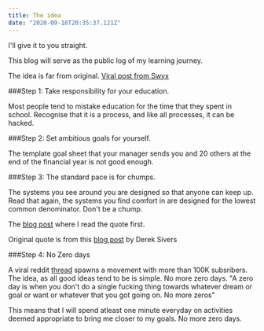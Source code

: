 ```yaml
---
title: The idea
date: "2020-09-18T20:35:37.121Z"
---
```


I'll give it to you straight.

This blog will serve as the public log of my learning journey.

The idea is far from original. [Viral post from Swyx](https://www.swyx.io/writing/learn-in-public/ "Learn in public")

###Step 1: Take responsibility for your education.

Most people tend to mistake education for the time that they spent in school.
Recognise that it is a process, and like all processes, it can be hacked.

###Step 2: Set ambitious goals for yourself.

The template goal sheet that your manager sends you and 20 others at the end of the financial year is not good enough.

###Step 3: The standard pace is for chumps.

The systems you see around you are designed so that anyone can keep up. Read that again, the systems you find comfort in are designed for the lowest common denominator. Don't be a chump.

The [blog post](https://www.freecodecamp.org/news/how-i-got-a-second-degree-and-earned-5-developer-certifications-in-just-one-year-while-working-and-2b902ee291ab/ "Beau Carnes") where I read the quote first.

Original quote is from this [blog post](https://sive.rs/kimo "The standard pace is for chumps") by Derek Sivers

###Step 4: No Zero days

A viral reddit [thread](https://www.reddit.com/r/getdisciplined/comments/1q96b5/i_just_dont_care_about_myself/ "No zero days") spawns a movement with more than 100K subsribers. The idea, as all good ideas tend to be is simple. No more zero days. "A zero day is when you don't do a single fucking thing towards whatever dream or goal or want or whatever that you got going on. No more zeros"

This means that I will spend atleast one minute everyday on activities deemed appropriate to bring me closer to my goals. No more zero days.




